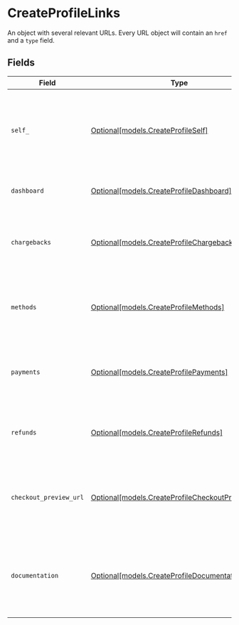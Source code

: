 # CreateProfileLinks

An object with several relevant URLs. Every URL object will contain an `href` and a `type` field.


## Fields

| Field                                                                                            | Type                                                                                             | Required                                                                                         | Description                                                                                      |
| ------------------------------------------------------------------------------------------------ | ------------------------------------------------------------------------------------------------ | ------------------------------------------------------------------------------------------------ | ------------------------------------------------------------------------------------------------ |
| `self_`                                                                                          | [Optional[models.CreateProfileSelf]](../models/createprofileself.md)                             | :heavy_minus_sign:                                                                               | In v2 endpoints, URLs are commonly represented as objects with an `href` and `type` field.       |
| `dashboard`                                                                                      | [Optional[models.CreateProfileDashboard]](../models/createprofiledashboard.md)                   | :heavy_minus_sign:                                                                               | Link to the profile in the Mollie dashboard.                                                     |
| `chargebacks`                                                                                    | [Optional[models.CreateProfileChargebacks]](../models/createprofilechargebacks.md)               | :heavy_minus_sign:                                                                               | The API resource URL of the chargebacks that belong to this profile.                             |
| `methods`                                                                                        | [Optional[models.CreateProfileMethods]](../models/createprofilemethods.md)                       | :heavy_minus_sign:                                                                               | The API resource URL of the methods that are enabled for this profile.                           |
| `payments`                                                                                       | [Optional[models.CreateProfilePayments]](../models/createprofilepayments.md)                     | :heavy_minus_sign:                                                                               | The API resource URL of the payments that belong to this profile.                                |
| `refunds`                                                                                        | [Optional[models.CreateProfileRefunds]](../models/createprofilerefunds.md)                       | :heavy_minus_sign:                                                                               | The API resource URL of the refunds that belong to this profile.                                 |
| `checkout_preview_url`                                                                           | [Optional[models.CreateProfileCheckoutPreviewURL]](../models/createprofilecheckoutpreviewurl.md) | :heavy_minus_sign:                                                                               | The hosted checkout preview URL. You need to be logged in to access this page.                   |
| `documentation`                                                                                  | [Optional[models.CreateProfileDocumentation]](../models/createprofiledocumentation.md)           | :heavy_minus_sign:                                                                               | In v2 endpoints, URLs are commonly represented as objects with an `href` and `type` field.       |